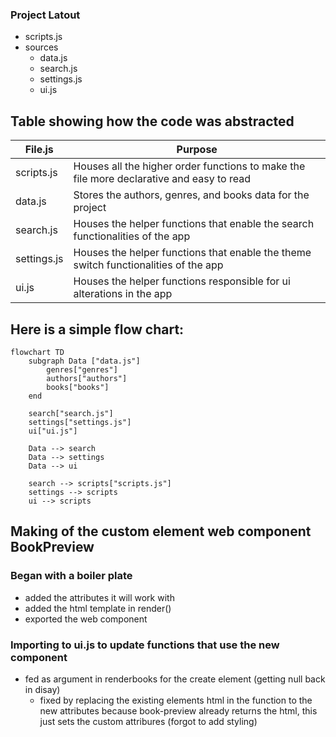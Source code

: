 ### Project Latout

- scripts.js
- sources
  - data.js
  - search.js
  - settings.js
  - ui.js

## Table showing how the code was abstracted

| File.js     | Purpose                                                                                  |
| ----------- | ---------------------------------------------------------------------------------------- |
| scripts.js  | Houses all the higher order functions to make the file more declarative and easy to read |
| data.js     | Stores the authors, genres, and books data for the project                               |
| search.js   | Houses the helper functions that enable the search functionalities of the app            |
| settings.js | Houses the helper functions that enable the theme switch functionalities of the app      |
| ui.js       | Houses the helper functions responsible for ui alterations in the app                    |

## Here is a simple flow chart:

```mermaid
flowchart TD
    subgraph Data ["data.js"]
        genres["genres"]
        authors["authors"]
        books["books"]
    end

    search["search.js"]
    settings["settings.js"]
    ui["ui.js"]

    Data --> search
    Data --> settings
    Data --> ui

    search --> scripts["scripts.js"]
    settings --> scripts
    ui --> scripts
```

## Making of the custom element web component BookPreview

### Began with a boiler plate

- added the attributes it will work with
- added the html template in render()
- exported the web component

### Importing to ui.js to update functions that use the new component

- fed as argument in renderbooks for the create element (getting null back in disay)
  - fixed by replacing the existing elements html in the function to the new attributes because book-preview already returns the html, this just sets the custom attribures (forgot to add styling)
